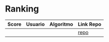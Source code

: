 # Ranking
| Score| Usuario |Algoritmo | Link Repo |
| - | - | - | - |
|  | [](https://github.com/{user}) |  | [repo](https://github.com/{user}/.....) |


